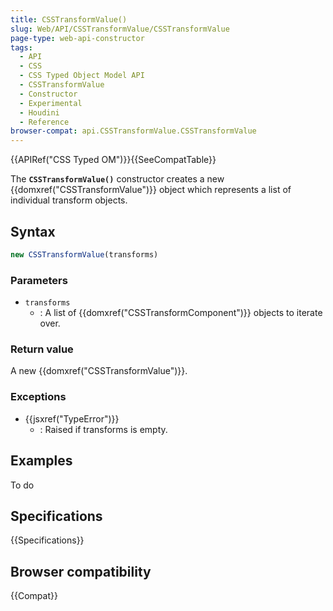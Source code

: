 ```yaml
---
title: CSSTransformValue()
slug: Web/API/CSSTransformValue/CSSTransformValue
page-type: web-api-constructor
tags:
  - API
  - CSS
  - CSS Typed Object Model API
  - CSSTransformValue
  - Constructor
  - Experimental
  - Houdini
  - Reference
browser-compat: api.CSSTransformValue.CSSTransformValue
---
```

{{APIRef("CSS Typed OM")}}{{SeeCompatTable}}

The **`CSSTransformValue()`** constructor
creates a new {{domxref("CSSTransformValue")}} object which represents a list of
individual transform objects.

## Syntax

```js
new CSSTransformValue(transforms)
```

### Parameters

- `transforms`
  - : A list of {{domxref("CSSTransformComponent")}} objects to iterate over.

### Return value

A new {{domxref("CSSTransformValue")}}.

### Exceptions

- {{jsxref("TypeError")}}
  - : Raised if transforms is empty.

## Examples

To do

## Specifications

{{Specifications}}

## Browser compatibility

{{Compat}}
